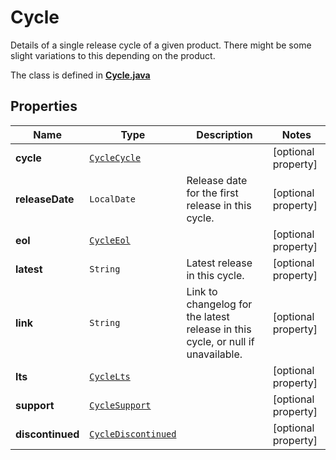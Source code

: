 

# Cycle

Details of a single release cycle of a given product. There might be some slight variations to this depending on the product.

The class is defined in **[Cycle.java](../../src/main/java/org/openapitools/model/Cycle.java)**

## Properties

Name | Type | Description | Notes
------------ | ------------- | ------------- | -------------
**cycle** | [`CycleCycle`](CycleCycle.md) |  |  [optional property]
**releaseDate** | `LocalDate` | Release date for the first release in this cycle. |  [optional property]
**eol** | [`CycleEol`](CycleEol.md) |  |  [optional property]
**latest** | `String` | Latest release in this cycle. |  [optional property]
**link** | `String` | Link to changelog for the latest release in this cycle, or null if unavailable. |  [optional property]
**lts** | [`CycleLts`](CycleLts.md) |  |  [optional property]
**support** | [`CycleSupport`](CycleSupport.md) |  |  [optional property]
**discontinued** | [`CycleDiscontinued`](CycleDiscontinued.md) |  |  [optional property]










